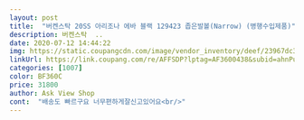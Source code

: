 ```yaml
---
layout: post 
title:  "버켄스탁 20SS 아리조나 에바 블랙 129423 좁은발볼(Narrow) (병행수입제품)" 
description: 버켄스탁  ..
date: 2020-07-12 14:44:22 
img: https://static.coupangcdn.com/image/vendor_inventory/deef/23967dc33f2ce0e123afb6295f2deecb5ce9ba5db5b908269efc4cda005d.jpg 
linkUrl: https://link.coupang.com/re/AFFSDP?lptag=AF3600438&subid=ahnPublicAsk&pageKey=1344170599&itemId=2371667439&vendorItemId=70733276636&traceid=V0-113-2557117032eb6308 
categories: [1007] 
color: BF360C 
price: 31800 
author: Ask View Shop 
cont:  "배송도 빠르구요 너무편하게잘신고있어요<br/>" 
---
```

